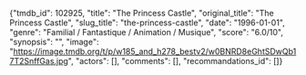 {"tmdb_id": 102925, "title": "The Princess Castle", "original_title": "The Princess Castle", "slug_title": "the-princess-castle", "date": "1996-01-01", "genre": "Familial / Fantastique / Animation / Musique", "score": "6.0/10", "synopsis": "", "image": "https://image.tmdb.org/t/p/w185_and_h278_bestv2/w0BNRD8eGhtSDwQb17T2SnffGas.jpg", "actors": [], "comments": [], "recommandations_id": []}